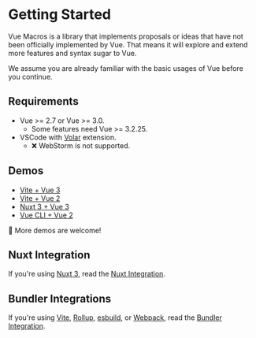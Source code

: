 # Getting Started

Vue Macros is a library that implements proposals or ideas that have not been officially implemented by Vue. That means it will explore and extend more features and syntax sugar to Vue.

We assume you are already familiar with the basic usages of Vue before you continue.

## Requirements

- Vue >= 2.7 or Vue >= 3.0.
  - Some features need Vue >= 3.2.25.
- VSCode with [Volar](https://marketplace.visualstudio.com/items?itemName=Vue.volar) extension.
  - ❌ WebStorm is not supported.

## Demos

- [Vite + Vue 3](https://github.com/vue-macros/vite)
- [Vite + Vue 2](https://github.com/sxzz/vue-macros/tree/main/playground/vue2)
- [Nuxt 3 + Vue 3](https://github.com/vue-macros/nuxt)
- [Vue CLI + Vue 2](https://github.com/vue-macros/vue2-vue-cli)

🌟 More demos are welcome!

## Nuxt Integration

If you're using [Nuxt 3](https://nuxt.com/), read the [Nuxt Integration](./nuxt-integration.md).

## Bundler Integrations

If you're using [Vite](https://vitejs.dev/), [Rollup](https://rollupjs.org/), [esbuild](https://esbuild.github.io/), or [Webpack](https://webpack.js.org/), read the [Bundler Integration](./bundler-integration.md).

